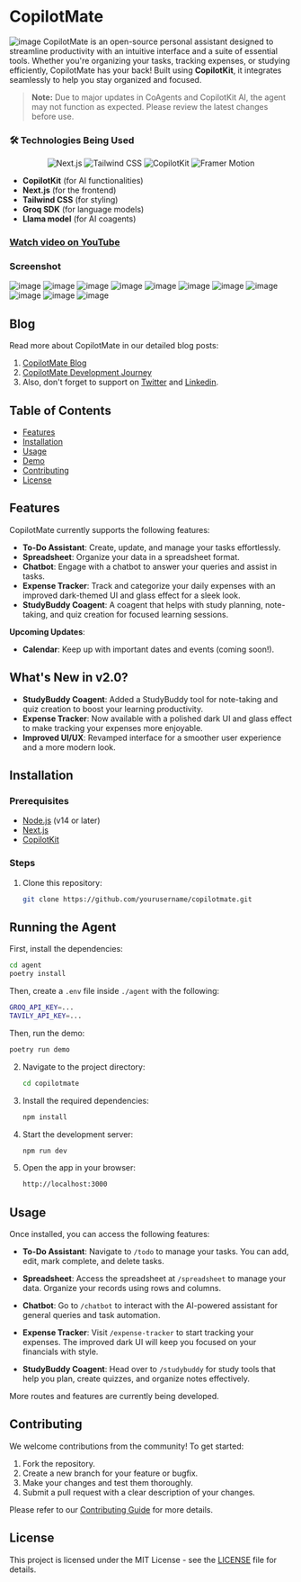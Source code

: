 
# CopilotMate
![image](https://github.com/user-attachments/assets/31b93ec2-94c9-4949-96a3-160018fd4311)
CopilotMate is an open-source personal assistant designed to streamline productivity with an intuitive interface and a suite of essential tools. Whether you're organizing your tasks, tracking expenses, or studying efficiently, CopilotMate has your back! Built using **CopilotKit**, it integrates seamlessly to help you stay organized and focused.

> **Note:**
> Due to major updates in CoAgents and CopilotKit AI, the agent may not function as expected. Please review the latest changes before use. 


### 🛠️ Technologies Being Used  
<p align="center">
  <img src="https://img.shields.io/badge/Next.js-black?logo=next.js" alt="Next.js" />
  <img src="https://img.shields.io/badge/Tailwind_CSS-38B2AC?logo=tailwind-css&logoColor=white" alt="Tailwind CSS" />
  <img src="https://img.shields.io/badge/CopilotKit-🪁-black" alt="CopilotKit" />
  <img src="https://img.shields.io/badge/Framer%20Motion-0055FF?logo=framer&logoColor=white" alt="Framer Motion" />
</p>

- **CopilotKit** (for AI functionalities)
- **Next.js** (for the frontend)
- **Tailwind CSS** (for styling)
- **Groq SDK** (for language models)
- **Llama model** (for AI coagents)

### [Watch video on YouTube](https://youtu.be/qPVRPUH8ewU)

### Screenshot 
![image](https://github.com/user-attachments/assets/68df962c-9bc2-48ae-9ffd-3c073f13e083)
![image](https://github.com/user-attachments/assets/5d78657c-fa78-492c-bbf8-d2dcdf6fa699)
![image](https://github.com/user-attachments/assets/1fe3ea5e-4a34-4755-a042-d327adc17c8e)
![image](https://github.com/user-attachments/assets/0f1fa245-10bb-441c-be77-162a04f941d8)
![image](https://github.com/user-attachments/assets/10814ebf-95ed-4520-966c-5e5854c46335)
![image](https://github.com/user-attachments/assets/cee8e3ca-ecfa-43d1-adf0-8f8972c4c14b)
![image](https://github.com/user-attachments/assets/39e2087c-0f7d-4a69-9fbe-e30415fd7cbe)
![image](https://github.com/user-attachments/assets/9919059e-71ce-4bb0-9f50-cc9f351078be)
![image](https://github.com/user-attachments/assets/0ccd162a-c4f7-4d79-a969-a124222f5bf6)
![image](https://github.com/user-attachments/assets/cb118098-d975-41fe-b1d8-0387d312ca32)
![image](https://github.com/user-attachments/assets/d5ba6011-71e3-4f7b-8566-e27cc83c35ac)

## Blog
Read more about CopilotMate in our detailed blog posts:
1. [CopilotMate Blog](https://dev.to/akashjana/future-of-productivity-meet-copilotmate-3k7i) 
2. [CopilotMate Development Journey](https://dev.to/akashjana/how-i-integrated-copilotkit-ai-into-copilotmate-23gm)
3. Also, don't forget to support on [Twitter](https://x.com/Akashj_01/status/1843662122917736475) and [Linkedin](https://www.linkedin.com/feed/update/urn:li:activity:7254023926891065346/).


## Table of Contents

- [Features](#features)
- [Installation](#installation)
- [Usage](#usage)
- [Demo](https://youtu.be/qPVRPUH8ewU?si=R9TqpgmkYOL8n5lf)
- [Contributing](#contributing)
- [License](#license)

## Features

CopilotMate currently supports the following features:

- **To-Do Assistant**: Create, update, and manage your tasks effortlessly.
- **Spreadsheet**: Organize your data in a spreadsheet format.
- **Chatbot**: Engage with a chatbot to answer your queries and assist in tasks.
- **Expense Tracker**: Track and categorize your daily expenses with an improved dark-themed UI and glass effect for a sleek look.
- **StudyBuddy Coagent**: A coagent that helps with study planning, note-taking, and quiz creation for focused learning sessions.

**Upcoming Updates**:
- **Calendar**: Keep up with important dates and events (coming soon!).

## What's New in v2.0?

- **StudyBuddy Coagent**: Added a StudyBuddy tool for note-taking and quiz creation to boost your learning productivity.
- **Expense Tracker**: Now available with a polished dark UI and glass effect to make tracking your expenses more enjoyable.
- **Improved UI/UX**: Revamped interface for a smoother user experience and a more modern look.

## Installation

### Prerequisites

- [Node.js](https://nodejs.org/) (v14 or later)
- [Next.js](https://nextjs.org/)
- [CopilotKit](https://docs.copilotkit.ai/what-is-copilotkit)

### Steps

1. Clone this repository:

   ```bash
   git clone https://github.com/yourusername/copilotmate.git
   ```

## Running the Agent

First, install the dependencies:

```bash
cd agent
poetry install
```

Then, create a `.env` file inside `./agent` with the following:

```bash
GROQ_API_KEY=...
TAVILY_API_KEY=...
```

Then, run the demo:

```bash
poetry run demo
```

2. Navigate to the project directory:

   ```bash
   cd copilotmate
   ```

3. Install the required dependencies:

   ```bash
   npm install
   ```

4. Start the development server:

   ```bash
   npm run dev
   ```

5. Open the app in your browser:

   ```bash
   http://localhost:3000
   ```

## Usage

Once installed, you can access the following features:

- **To-Do Assistant**: Navigate to `/todo` to manage your tasks. You can add, edit, mark complete, and delete tasks.
  
- **Spreadsheet**: Access the spreadsheet at `/spreadsheet` to manage your data. Organize your records using rows and columns.

- **Chatbot**: Go to `/chatbot` to interact with the AI-powered assistant for general queries and task automation.

- **Expense Tracker**: Visit `/expense-tracker` to start tracking your expenses. The improved dark UI will keep you focused on your financials with style.

- **StudyBuddy Coagent**: Head over to `/studybuddy` for study tools that help you plan, create quizzes, and organize notes effectively.

More routes and features are currently being developed.

## Contributing

We welcome contributions from the community! To get started:

1. Fork the repository.
2. Create a new branch for your feature or bugfix.
3. Make your changes and test them thoroughly.
4. Submit a pull request with a clear description of your changes.

Please refer to our [Contributing Guide](CONTRIBUTING.md) for more details.

## License

This project is licensed under the MIT License - see the [LICENSE](LICENSE) file for details.


